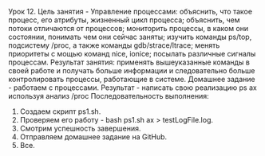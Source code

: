 Урок 12.
Цель занятия - Управление процессами:
объяснить, что такое процесс, его атрибуты, жизненный цикл процесса;
объяснить, чем потоки отличаются от процессов;
мониторить процессы, в каком они состоянии, понимать чем они сейчас заняты;
изучить команды ps/top, подсистему /proc, а также команды gdb/strace/ltrace;
менять приоритеты с мощью команд nice, ionice;
посылать различные сигналы процессам.
Результат занятия:
применять вышеуказанные команды в своей работе и получать больше информации и следовательно больше контролировать процессы, работающие в системе.
Домашнее задание - работаем с процессами.
Результат - написать свою реализацию ps ax используя анализ /proc
Последовательность выполнения:
1. Создаем скрипт ps1.sh.
2. Проверяем его работу - bash ps1.sh ax > testLogFile.log.
3. Смотрим успешность завершения.
4. Отправляем домашнее задание на GitHub.
5. Все.
